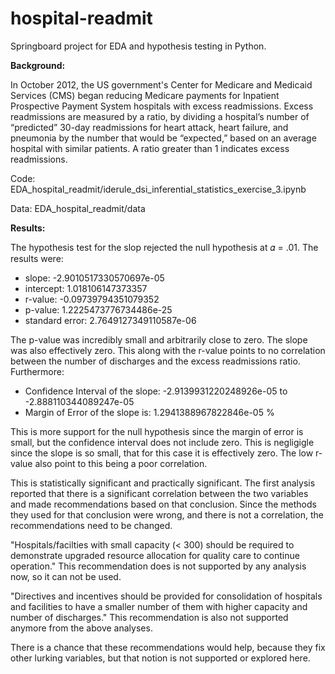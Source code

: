 # hospital-readmit
Springboard project for EDA and hypothesis testing in Python.

**Background:**

In October 2012, the US government's Center for Medicare and Medicaid Services (CMS) began reducing Medicare payments for Inpatient Prospective Payment System hospitals with excess readmissions. Excess readmissions are measured by a ratio, by dividing a hospital’s number of “predicted” 30-day readmissions for heart attack, heart failure, and pneumonia by the number that would be “expected,” based on an average hospital with similar patients. A ratio greater than 1 indicates excess readmissions.

Code: EDA_hospital_readmit/iderule_dsi_inferential_statistics_exercise_3.ipynb

Data: EDA_hospital_readmit/data

**Results:**

The hypothesis test for the slop rejected the null hypothesis at 𝛼 = .01. The results were:

  * slope: -2.9010517330570697e-05
  * intercept: 1.018106147373357
  * r-value: -0.09739794351079352
  * p-value: 1.2225473776734486e-25
  * standard error: 2.7649127349110587e-06
  
The p-value was incredibly small and arbitrarily close to zero. The slope was also effectively zero. This along with the r-value points to no correlation between the number of discharges and the excess readmissions ratio. Furthermore:

  * Confidence Interval of the slope: -2.9139931220248926e-05 to -2.888110344089247e-05
  * Margin of Error of the slope is: 1.2941388967822846e-05 %
  
This is more support for the null hypothesis since the margin of error is small, but the confidence interval does not include zero. This is negligigle since the slope is so small, that for this case it is effectively zero. The low r-value also point to this being a poor correlation.

This is statistically significant and practically significant. The first analysis reported that there is a significant correlation between the two variables and made recommendations based on that conclusion. Since the methods they used for that conclusion were wrong, and there is not a correlation, the recommendations need to be changed.

"Hospitals/facilties with small capacity (< 300) should be required to demonstrate upgraded resource allocation for quality care to continue operation." This recommendation does is not supported by any analysis now, so it can not be used.

"Directives and incentives should be provided for consolidation of hospitals and facilities to have a smaller number of them with higher capacity and number of discharges." This recommendation is also not supported anymore from the above analyses.

There is a chance that these recommendations would help, because they fix other lurking variables, but that notion is not supported or explored here.

